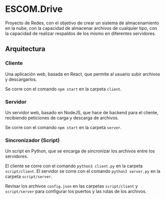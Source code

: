 # ESCOM.Drive
Proyecto de Redes, con el objetivo de crear un sistema de almacenamiento en la nube, con la capacidad de almacenar archivos de cualquier tipo, con la capacidad de realizar respaldos de los mismo en diferentes servidores.

## Arquitectura

### Cliente
Una aplicación web, basada en React, que permite al usuario subir archivos y descargarlos.

Se corre con el comando `npm start` en la carpeta `client`.

### Servidor
Un servidor web, basado en NodeJS, que hace de backend para el cliente, recibiendo peticiones de carga y descarga de archivos.

Se corre con el comando `npm start` en la carpeta `server`.

### Sincronizador (Script)
Un script en Python, que se encarga de sincronizar los archivos entre los servidores.

El cliente se corre con el comando `python3 client.py` en la carpeta `script/client`.
El servidor se corre con el comando `python3 server.py` en la carpeta `script/server`.

Revisar los archivos `config.json` en las carpetas `script/client` y `script/server` para configurar los puertos y las rutas de los archivos.